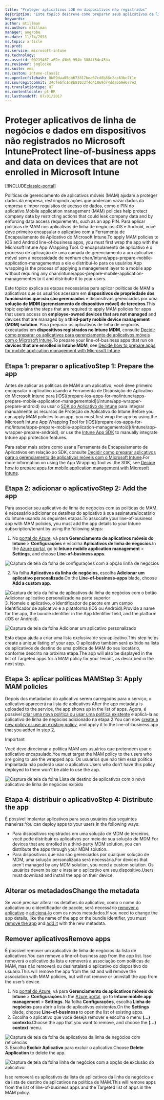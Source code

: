 ```yaml
---
title: "Proteger aplicativos LOB em dispositivos não registrados"
description: "Este tópico descreve como preparar seus aplicativos de linha de negócios personalizados para que você possa aplicar políticas de gerenciamento de aplicativo móvel que podem ajudar a evitar a perda de dados."
keywords: 
author: mtillman
ms.author: mtillman
manager: angrobe
ms.date: 11/14/2016
ms.topic: article
ms.prod: 
ms.service: microsoft-intune
ms.technology: 
ms.assetid: 00219467-a62e-43b6-954b-3084f54c45ba
ms.reviewer: joglocke
ms.suite: ems
ms.custom: intune-classic
ms.openlocfilehash: 0b09daa05db673817bea67cd8b88c2ac63be7f1e
ms.sourcegitcommit: 34cfebfc1d8b81032f4d41869d74dda559e677e2
ms.translationtype: HT
ms.contentlocale: pt-BR
ms.lasthandoff: 07/01/2017
---
```

# <span data-ttu-id="e3283-103">Proteger aplicativos de linha de negócios e dados em dispositivos não registrados no Microsoft Intune</span><span class="sxs-lookup"><span data-stu-id="e3283-103">Protect line-of-business apps and data on devices that are not enrolled in Microsoft Intune</span></span>
<a id="protect-line-of-business-apps-and-data-on-devices-that-are-not-enrolled-in-microsoft-intune" class="xliff"></a>

[!INCLUDE[classic-portal](../includes/classic-portal.md)]

<span data-ttu-id="e3283-104">Políticas de gerenciamento de aplicativos móveis (MAM) ajudam a proteger dados da empresa, restringindo ações que poderiam vazar dados da empresa e impor requisitos de acesso de dados, como o PIN do aplicativo.</span><span class="sxs-lookup"><span data-stu-id="e3283-104">Mobile application management (MAM) policies help protect company data by restricting actions that could leak company data and by enforcing data access requirements, such as an app PIN.</span></span> <span data-ttu-id="e3283-105">Para aplicar políticas de MAM nos aplicativos de linha de negócios iOS e Android, você deve primeiro encapsular o aplicativo com a Ferramenta de Encapsulamento de Aplicativo do Microsoft Intune.</span><span class="sxs-lookup"><span data-stu-id="e3283-105">To apply MAM policies to iOS and Android line-of-business apps, you must first wrap the app with the Microsoft Intune App Wrapping Tool.</span></span> <span data-ttu-id="e3283-106">O encapsulamento de aplicativo é o processo de aplicação de uma camada de gerenciamento a um aplicativo móvel sem a necessidade de nenhum chan/intune/apps-prepare-mobile-application-managementes a ele e distribuí-lo para os usuários.</span><span class="sxs-lookup"><span data-stu-id="e3283-106">App wrapping is the process of applying a management layer to a mobile app without requiring any chan/intune/apps-prepare-mobile-application-managementes to it and distribute it to your users.</span></span>  

<span data-ttu-id="e3283-107">Este tópico explica as etapas necessárias para aplicar políticas de MAM a aplicativos que os usuários acessam em **dispositivos de propriedade dos funcionários que não são gerenciados** e dispositivos gerenciados por uma **solução de MDM (gerenciamento de dispositivo móvel) de terceiros**.</span><span class="sxs-lookup"><span data-stu-id="e3283-107">This topic explains the steps that are required to apply MAM policies for apps that users access on **employee-owned devices that are not managed** and devices that are managed by a **third-party mobile device management (MDM) solution**.</span></span>  <span data-ttu-id="e3283-108">Para preparar os aplicativos de linha de negócios executados em **dispositivos registrados no Intune MDM**, consulte [Decidir como preparar os aplicativos para gerenciamento de aplicativos móveis com o Microsoft Intune](/intune/apps-prepare-mobile-application-management).</span><span class="sxs-lookup"><span data-stu-id="e3283-108">To prepare your line-of-business apps that run on **devices that are enrolled in Intune MDM**, see [Decide how to prepare apps for mobile application management with Microsoft Intune](/intune/apps-prepare-mobile-application-management).</span></span>


##  <span data-ttu-id="e3283-109">Etapa 1: preparar o aplicativo</span><span class="sxs-lookup"><span data-stu-id="e3283-109">Step 1: Prepare the app</span></span>
<a id="step-1-prepare-the-app" class="xliff"></a>

<span data-ttu-id="e3283-110">Antes de aplicar as políticas de MAM a um aplicativo, você deve primeiro encapsular o aplicativo usando a Ferramenta de Disposição de Aplicativo do Microsoft Intune para [iOS](prepare-ios-apps-for-mo/intune/apps-prepare-mobile-application-managementoid](/intune/app-wrapper-prepare-android) ou usar o [SDK do Aplicativo do Intune](/intune/app-sdk) para integrar manualmente os recursos de Proteção de Aplicativo do Intune.</span><span class="sxs-lookup"><span data-stu-id="e3283-110">Before you can apply MAM policies to an app, you must first wrap the app by using the Microsoft Intune App Wrapping Tool for [iOS](prepare-ios-apps-for-mo/intune/apps-prepare-mobile-application-managementoid](/intune/app-wrapper-prepare-android), or use the [Intune App SDK](/intune/app-sdk) to manually integrate Intune app protection features.</span></span>

<span data-ttu-id="e3283-111">Para saber mais sobre como usar a Ferramenta de Encapsulamento de Aplicativos em relação ao SDK, consulte [Decidir como preparar aplicativos para o gerenciamento de aplicativos móveis com o Microsoft Intune](/intune/apps-prepare-mobile-application-management).</span><span class="sxs-lookup"><span data-stu-id="e3283-111">For more information on using the App Wrapping Tool vs. the SDK, see [Decide how to prepare apps for mobile application management with Microsoft Intune](/intune/apps-prepare-mobile-application-management).</span></span>

## <span data-ttu-id="e3283-112">Etapa 2: adicionar o aplicativo</span><span class="sxs-lookup"><span data-stu-id="e3283-112">Step 2: Add the app</span></span>
<a id="step-2-add-the-app" class="xliff"></a>

<span data-ttu-id="e3283-113">Para associar seu aplicativo de linha de negócios com as políticas de MAM, é necessário adicionar os detalhes do aplicativo à sua assinatura/locatário do Intune usando as seguintes etapas:</span><span class="sxs-lookup"><span data-stu-id="e3283-113">To associate your line-of-business app with MAM policies, you must add the app details to your Intune subscription/tenant by using the following steps:</span></span>

1. <span data-ttu-id="e3283-114">No [portal do Azure](https://portal.azure.com/), vá para **Gerenciamento de aplicativos móveis do Intune** > **Configurações** e escolha **Aplicativos de linha de negócios**.</span><span class="sxs-lookup"><span data-stu-id="e3283-114">In the [Azure portal](https://portal.azure.com/), go to **Intune mobile application management** > **Settings**, and choose **Line-of-business apps**.</span></span>

  ![Captura de tela da folha de configurações com a opção linha de negócios](../media/mam-azure-portal-lob-on-settings.png)

2. <span data-ttu-id="e3283-116">Na folha **Aplicativos da linha de negócios**, escolha **Adicionar um aplicativo personalizado**.</span><span class="sxs-lookup"><span data-stu-id="e3283-116">On the **Line-of-business-apps** blade, choose **Add a custom app**.</span></span>

  ![Captura de tela da folha de aplicativos da linha de negócios com o botão Adicionar aplicativo personalizado na parte superior](../media/mam-azure-portal-add-lob-app-action.png)
3.  <span data-ttu-id="e3283-118">Nomeie o aplicativo, o identificador de pacote em um campo Identificador de aplicativo e a plataforma (iOS ou Android).</span><span class="sxs-lookup"><span data-stu-id="e3283-118">Provide a name for the app, the bundle identifier in the App Identifier field, and the platform (iOS or Android).</span></span>

  ![Captura de tela da folha Adicionar um aplicativo personalizado](../media/mam-azure-portal-add-app-details.png)

  <span data-ttu-id="e3283-120">Esta etapa ajuda a criar uma lista exclusiva de seu aplicativo.</span><span class="sxs-lookup"><span data-stu-id="e3283-120">This step helps create a unique listing of your app.</span></span> <span data-ttu-id="e3283-121">O aplicativo também será exibido na lista de aplicativos de destino de uma política de MAM do seu locatário, conforme descrito na próxima etapa.</span><span class="sxs-lookup"><span data-stu-id="e3283-121">The app will also be displayed in the list of Targeted apps for a MAM policy for your tenant, as described in the next step.</span></span>

## <span data-ttu-id="e3283-122">Etapa 3: aplicar políticas MAM</span><span class="sxs-lookup"><span data-stu-id="e3283-122">Step 3: Apply MAM policies</span></span>
<a id="step-3-apply-mam-policies" class="xliff"></a>
<span data-ttu-id="e3283-123">Depois dos metadados do aplicativo serem carregados para o serviço, o aplicativo aparecerá na lista de aplicativos.</span><span class="sxs-lookup"><span data-stu-id="e3283-123">After the app metadata is uploaded to the service, the app shows up in the list of apps.</span></span> <span data-ttu-id="e3283-124">Agora, é possível [criar uma nova política ou usar uma política existente](create-and-deploy-mobile-app-management-policies-with-microsoft-intune.md) e aplicá-la ao aplicativo de linha de negócios adicionado na etapa 2.</span><span class="sxs-lookup"><span data-stu-id="e3283-124">You can now [create a new policy or use an existing policy](create-and-deploy-mobile-app-management-policies-with-microsoft-intune.md), and apply it to the line-of-business app that you added in step 2.</span></span>

>[!IMPORTANT]
><span data-ttu-id="e3283-125">Você deve direcionar a política MAM aos usuários que pretendem usar o aplicativo encapsulado.</span><span class="sxs-lookup"><span data-stu-id="e3283-125">You must target the MAM policy to the users who are going to use the wrapped app.</span></span>  <span data-ttu-id="e3283-126">Os usuários que não têm essa política implantada não poderão usar o aplicativo.</span><span class="sxs-lookup"><span data-stu-id="e3283-126">Users who don’t have this policy deployed to them won't be able to use the app.</span></span>


  ![Captura de tela da folha Lista de destino de aplicativos com o novo aplicativo de linha de negócios exibido](../media/mam-azure-portal-lob-on-targeted-app-list.png)
## <span data-ttu-id="e3283-128">Etapa 4: distribuir o aplicativo</span><span class="sxs-lookup"><span data-stu-id="e3283-128">Step 4: Distribute the app</span></span>
<a id="step-4-distribute-the-app" class="xliff"></a>
<span data-ttu-id="e3283-129">É possível implantar aplicativos para seus usuários das seguintes maneiras:</span><span class="sxs-lookup"><span data-stu-id="e3283-129">You can deploy apps to your users in the following ways:</span></span>
* <span data-ttu-id="e3283-130">Para dispositivos registrados em uma solução de MDM de terceiros, você pode distribuir os aplicativos por meio de sua solução de MDM.</span><span class="sxs-lookup"><span data-stu-id="e3283-130">For devices that are enrolled in a third-party MDM solution, you can distribute the apps through your MDM solution.</span></span>
* <span data-ttu-id="e3283-131">Para dispositivos que não são gerenciados por qualquer solução de MDM, uma solução personalizada será necessária.</span><span class="sxs-lookup"><span data-stu-id="e3283-131">For devices that aren't managed by any MDM solution, you need a custom solution.</span></span> <span data-ttu-id="e3283-132">Os usuários devem baixar e instalar o aplicativo em seu dispositivo.</span><span class="sxs-lookup"><span data-stu-id="e3283-132">Users must download and install the app on their device.</span></span>

## <span data-ttu-id="e3283-133">Alterar os metadados</span><span class="sxs-lookup"><span data-stu-id="e3283-133">Change the metadata</span></span>
<a id="change-the-metadata" class="xliff"></a>
<span data-ttu-id="e3283-134">Se você precisar alterar os detalhes do aplicativo, como o nome do aplicativo ou o identificador de pacote, será necessário [remover o aplicativo](#remove-apps) e [adicioná-lo](#step-2-add-the-app) com os novos metadados.</span><span class="sxs-lookup"><span data-stu-id="e3283-134">If you need to change the app details, like the name of the app or the bundle identifier, you must [remove the app](#remove-apps) and [add it](#step-2-add-the-app) with the new metadata.</span></span>

##  <span data-ttu-id="e3283-135">Remover aplicativos</span><span class="sxs-lookup"><span data-stu-id="e3283-135">Remove apps</span></span>
<a id="remove-apps" class="xliff"></a>
<span data-ttu-id="e3283-136">É possível remover um aplicativo de linha de negócios da lista de aplicativos.</span><span class="sxs-lookup"><span data-stu-id="e3283-136">You can remove a line-of-business app from the app list.</span></span> <span data-ttu-id="e3283-137">Isso removerá o aplicativo da lista e removerá a associação com políticas de MAM, mas não removerá ou desinstalará o aplicativo do dispositivo do usuário.</span><span class="sxs-lookup"><span data-stu-id="e3283-137">This will remove the app from the list and will remove the association with MAM policies, but will not remove or uninstall the app from the user’s device.</span></span>  

1.  <span data-ttu-id="e3283-138">No [portal do Azure](https://portal.azure.com/), vá para **Gerenciamento de aplicativos móveis do Intune** > **Configurações**.</span><span class="sxs-lookup"><span data-stu-id="e3283-138">In the [Azure portal](https://portal.azure.com/), go to **Intune mobile app management** > **Settings**.</span></span> <span data-ttu-id="e3283-139">Na folha **Configurações**, escolha **Linha de negócios** para abrir a lista de aplicativos existentes.</span><span class="sxs-lookup"><span data-stu-id="e3283-139">On the **Settings** blade, choose **Line-of-business** to open the list of existing apps.</span></span>  
2.  <span data-ttu-id="e3283-140">Escolha o aplicativo que você deseja remover e escolha o menu **(…) contexto**.</span><span class="sxs-lookup"><span data-stu-id="e3283-140">Choose the app that you want to remove, and choose the **(…) context** menu.</span></span>

  ![Captura de tela da folha de aplicativos da linha de negócios com reticências](../media/mam-azure-portal-lob-context-menu.png)
3.  <span data-ttu-id="e3283-142">Escolha **Excluir Aplicativo** para excluir o aplicativo.</span><span class="sxs-lookup"><span data-stu-id="e3283-142">Choose **Delete Application** to delete the app.</span></span>

  ![Captura de tela da folha linha de negócios com a opção de exclusão do aplicativo](../media/mam-azure-portal-delete-app.png)

  <span data-ttu-id="e3283-144">Isso removerá os aplicativos da lista de aplicativos da linha de negócios e da lista de destino de aplicativos na política de MAM.</span><span class="sxs-lookup"><span data-stu-id="e3283-144">This will remove apps from the list of line-of-business apps and the Targeted list of apps in the MAM policy.</span></span>
